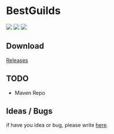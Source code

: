 # BestGuilds
[![][travis img]][travis] [![][license img]][license] [![][discord img]][discord]

## Download
[Releases](https://github.com/BestGuilds/BestGuilds/releases)

## TODO
- Maven Repo

## Ideas / Bugs
if have you idea or bug, please write [here](https://github.com/BestGuilds/BestGuilds/issues).

[travis]: https://travis-ci.org/BestGuilds/BestGuilds
[travis img]: https://travis-ci.org/BestGuilds/BestGuilds.svg?branch=master

[license]:LICENSE
[license img]:https://img.shields.io/badge/license-GNU%203-gold.svg

[discord]:https://discord.gg/Y8bKr52
[discord img]:https://img.shields.io/badge/discord-bestguilds-738bd7.svg?style=square